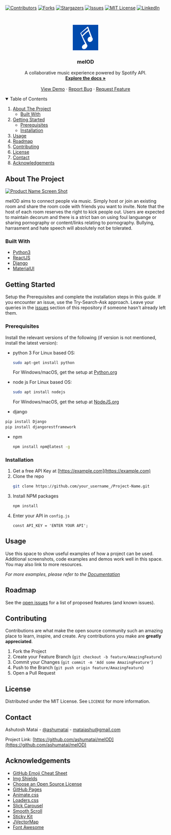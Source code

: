 <!--
*** Thanks for checking out the Best-README-Template. If you have a suggestion
*** that would make this better, please fork the repo and create a pull request
*** or simply open an issue with the tag "enhancement".
*** Thanks again! Now go create something AMAZING! :D
-->



<!-- PROJECT SHIELDS -->
<!--
*** I'm using markdown "reference style" links for readability.
*** Reference links are enclosed in brackets [ ] instead of parentheses ( ).
*** See the bottom of this document for the declaration of the reference variables
*** for contributors-url, forks-url, etc. This is an optional, concise syntax you may use.
*** https://www.markdownguide.org/basic-syntax/#reference-style-links
-->
[![Contributors][contributors-shield]][contributors-url]
[![Forks][forks-shield]][forks-url]
[![Stargazers][stars-shield]][stars-url]
[![Issues][issues-shield]][issues-url]
[![MIT License][license-shield]][license-url]
[![LinkedIn][linkedin-shield]][linkedin-url]



<!-- PROJECT LOGO -->
<br />
<p align="center">
  <a href="https://github.com/othneildrew/Best-README-Template">
    <img src="frontend/static/images/melOD%20Logo.png" alt="Logo" width="80" height="80">
  </a>

  <h3 align="center">melOD</h3>

  <p align="center">
    A collaborative music experience powered by Spotify API.
    <br />
    <a href="https://github.com/ashumatai/melOD"><strong>Explore the docs »</strong></a>
    <br />
    <br />
    <a href="https://github.com/ashumatai/melOD">View Demo</a>
    ·
    <a href="https://github.com/ashumatai/melOD/issues">Report Bug</a>
    ·
    <a href="https://github.com/ashumatai/melOD/issues">Request Feature</a>
  </p>
</p>



<!-- TABLE OF CONTENTS -->
<details open="open">
  <summary>Table of Contents</summary>
  <ol>
    <li>
      <a href="#about-the-project">About The Project</a>
      <ul>
        <li><a href="#built-with">Built With</a></li>
      </ul>
    </li>
    <li>
      <a href="#getting-started">Getting Started</a>
      <ul>
        <li><a href="#prerequisites">Prerequisites</a></li>
        <li><a href="#installation">Installation</a></li>
      </ul>
    </li>
    <li><a href="#usage">Usage</a></li>
    <li><a href="#roadmap">Roadmap</a></li>
    <li><a href="#contributing">Contributing</a></li>
    <li><a href="#license">License</a></li>
    <li><a href="#contact">Contact</a></li>
    <li><a href="#acknowledgements">Acknowledgements</a></li>
  </ol>
</details>



<!-- ABOUT THE PROJECT -->
## About The Project

[![Product Name Screen Shot][product-screenshot]](https://example.com)

melOD aims to connect people via music. Simply host or join an existing room and share the room code with friends you want to invite. Note that the host of each room reserves the right to kick people out. Users are expected to maintain decorum and there is a strict ban on using foul languange or sharing pornography or content/links relating to pornography. Bullying, harrasment and hate speech will absolutely not be tolerated.

### Built With

* [Python3](https://www.python.org/)
* [ReactJS](https://reactjs.org/)
* [Django](https://www.djangoproject.com/)
* [MaterialUI](https://mui.com/)


<!-- GETTING STARTED -->
## Getting Started

Setup the Prerequisites and complete the installation steps in this guide. If you encounter an issue, use the Try-Search-Ask approach. Leave your queries in the [issues](https://github.com/ashumatai/melOD/issues) section of this repository if someone hasn't already left them.

### Prerequisites

Install the relevant versions of the following (if version is not mentioned, install the latest version):

* python 3
  For Linux based OS:
  ```sh
  sudo apt-get install python
  ```
  
  For Windows/macOS, get the setup at [Python.org](https://www.python.org/downloads/)

* node js
  For Linux based OS:
  ```sh
  sudo apt install nodejs
  ```
  
  For Windows/macOS, get the setup at [NodeJS.org](https://nodejs.org/en/download/)
  
 * django
  ```sh
  pip install Django
  pip install djangorestframework
  ```
  
* npm
  ```sh
  npm install npm@latest -g
  ```

### Installation

1. Get a free API Key at [https://example.com](https://example.com)
2. Clone the repo
   ```sh
   git clone https://github.com/your_username_/Project-Name.git
   ```
3. Install NPM packages
   ```sh
   npm install
   ```
4. Enter your API in `config.js`
   ```JS
   const API_KEY = 'ENTER YOUR API';
   ```



<!-- USAGE EXAMPLES -->
## Usage

Use this space to show useful examples of how a project can be used. Additional screenshots, code examples and demos work well in this space. You may also link to more resources.

_For more examples, please refer to the [Documentation](https://example.com)_



<!-- ROADMAP -->
## Roadmap

See the [open issues](https://github.com/ashumatai/melOD/issues) for a list of proposed features (and known issues).



<!-- CONTRIBUTING -->
## Contributing

Contributions are what make the open source community such an amazing place to learn, inspire, and create. Any contributions you make are **greatly appreciated**.

1. Fork the Project
2. Create your Feature Branch (`git checkout -b feature/AmazingFeature`)
3. Commit your Changes (`git commit -m 'Add some AmazingFeature'`)
4. Push to the Branch (`git push origin feature/AmazingFeature`)
5. Open a Pull Request



<!-- LICENSE -->
## License

Distributed under the MIT License. See `LICENSE` for more information.



<!-- CONTACT -->
## Contact

Ashutosh Matai - [@ashumatai](https://www.linkedin.com/in/ashutoshmatai/) - mataiashu@gmail.com

Project Link: [https://github.com/ashumatai/melOD](https://github.com/ashumatai/melOD)



<!-- ACKNOWLEDGEMENTS -->
## Acknowledgements
* [GitHub Emoji Cheat Sheet](https://www.webpagefx.com/tools/emoji-cheat-sheet)
* [Img Shields](https://shields.io)
* [Choose an Open Source License](https://choosealicense.com)
* [GitHub Pages](https://pages.github.com)
* [Animate.css](https://daneden.github.io/animate.css)
* [Loaders.css](https://connoratherton.com/loaders)
* [Slick Carousel](https://kenwheeler.github.io/slick)
* [Smooth Scroll](https://github.com/cferdinandi/smooth-scroll)
* [Sticky Kit](http://leafo.net/sticky-kit)
* [JVectorMap](http://jvectormap.com)
* [Font Awesome](https://fontawesome.com)





<!-- MARKDOWN LINKS & IMAGES -->
<!-- https://www.markdownguide.org/basic-syntax/#reference-style-links -->
[contributors-shield]: https://img.shields.io/github/contributors/ashumatai/melOD.svg?style=for-the-badge
[contributors-url]: https://github.com/ashumatai/melOD/graphs/contributors
[forks-shield]: https://img.shields.io/github/forks/ashumatai/melOD.svg?style=for-the-badge
[forks-url]: https://github.com/ashumatai/melOD/network/members
[stars-shield]: https://img.shields.io/github/stars/ashumatai/melOD.svg?style=for-the-badge
[stars-url]: https://github.com/ashumatai/melOD/stargazers
[issues-shield]: https://img.shields.io/github/issues/ashumatai/melOD.svg?style=for-the-badge
[issues-url]: https://github.com/ashumatai/melOD/issues
[license-shield]: https://img.shields.io/github/license/ashumatai/melOD.svg?style=for-the-badge
[license-url]: https://github.com/ashumatai/melOD/blob/master/
[linkedin-shield]: https://img.shields.io/badge/-LinkedIn-black.svg?style=for-the-badge&logo=linkedin&colorB=555
[linkedin-url]: https://www.linkedin.com/in/ashutoshmatai/
[product-screenshot]: images/screenshot.png
